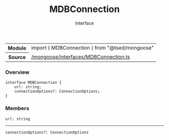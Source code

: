 
<header class="symbol-info-header"><h1 id="mdbconnection">MDBConnection</h1><label class="symbol-info-type-label interface">Interface</label></header>
<!-- summary -->
<section class="symbol-info"><table class="is-full-width"><tbody><tr><th>Module</th><td><div class="lang-typescript"><span class="token keyword">import</span> { MDBConnection }&nbsp;<span class="token keyword">from</span>&nbsp;<span class="token string">"@tsed/mongoose"</span></div></td></tr><tr><th>Source</th><td><a href="https://github.com/Romakita/ts-express-decorators/blob/v4.17.1/src//mongoose/interfaces/MDBConnection.ts#L0-L0">/mongoose/interfaces/MDBConnection.ts</a></td></tr></tbody></table></section>
<!-- overview -->


### Overview


<pre><code class="typescript-lang "><span class="token keyword">interface</span> MDBConnection <span class="token punctuation">{</span>
    url<span class="token punctuation">:</span> <span class="token keyword">string</span><span class="token punctuation">;</span>
    connectionOptions?<span class="token punctuation">:</span> ConnectionOptions<span class="token punctuation">;</span>
<span class="token punctuation">}</span></code></pre>


<!-- Parameters -->

<!-- Description -->

<!-- Members -->







### Members



<div class="method-overview">
<pre><code class="typescript-lang ">url<span class="token punctuation">:</span> <span class="token keyword">string</span></code></pre>
</div>




<hr/>



<div class="method-overview">
<pre><code class="typescript-lang ">connectionOptions?<span class="token punctuation">:</span> ConnectionOptions</code></pre>
</div>








